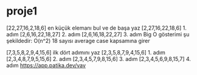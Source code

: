 # proje1
[22,27,16,2,18,6] en küçük elemanı bul ve de başa yaz 
[2,27,16,22,18,6] 1. adım
[2,6,16,22,18,27] 2. adım
[2,6,16,18,22,27] 3. adım
Big O gösterimi şu şekildedir: O(n^2)
18 sayısı average case kapsamına girer 


[7,3,5,8,2,9,4,15,6] ilk dört adımını yaz
[2,3,5,8,7,9,4,15,6] 1. adım
[2,3,4,8,7,9,5,15,6] 2. adım
[2,3,4,5,7,9,8,15,6] 3. adım
[2,3,4,5,6,9,8,15,7] 4. adım
https://app.patika.dev/vav 
